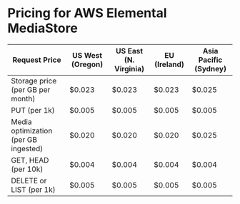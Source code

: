 # Pricing for AWS Elemental MediaStore<a name="pricing"></a>


| **Request Price** | **US West \(Oregon\)** | **US East \(N\. Virginia\)** | **EU \(Ireland\)** | **Asia Pacific \(Sydney\)** | 
| --- | --- | --- | --- | --- | 
| Storage price \(per GB per month\) | $0\.023 | $0\.023 | $0\.023 | $0\.025 | 
| PUT \(per 1k\) | $0\.005  | $0\.005  | $0\.005  | $0\.005  | 
| Media optimization \(per GB ingested\) | $0\.020  | $0\.020 | $0\.020 | $0\.025  | 
| GET, HEAD \(per 10k\) | $0\.004  | $0\.004  | $0\.004  | $0\.004  | 
| DELETE or LIST \(per 1k\) | $0\.005  | $0\.005  | $0\.005  | $0\.005  | 